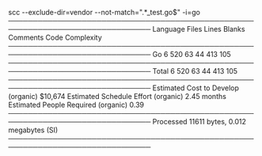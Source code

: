 scc --exclude-dir=vendor --not-match=".*_test\.go$" -i=go
───────────────────────────────────────────────────────────────────────────────
Language                 Files     Lines   Blanks  Comments     Code Complexity
───────────────────────────────────────────────────────────────────────────────
Go                           6       520       63        44      413        105
───────────────────────────────────────────────────────────────────────────────
Total                        6       520       63        44      413        105
───────────────────────────────────────────────────────────────────────────────
Estimated Cost to Develop (organic) $10,674
Estimated Schedule Effort (organic) 2.45 months
Estimated People Required (organic) 0.39
───────────────────────────────────────────────────────────────────────────────
Processed 11611 bytes, 0.012 megabytes (SI)
───────────────────────────────────────────────────────────────────────────────